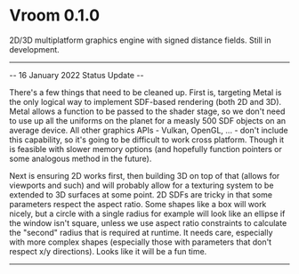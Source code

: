 # Vroom 0.1.0

2D/3D multiplatform graphics engine with signed distance fields. Still in development.
_________

-- 16 January 2022 Status Update --

There's a few things that need to be cleaned up. First is, targeting Metal is the only logical way to implement SDF-based rendering (both 2D and 3D). Metal allows a function to be passed to the shader stage, so we don't need to use up all the uniforms on the planet for a measly 500 SDF objects on an average device. All other graphics APIs - Vulkan, OpenGL, ... - don't include this capability, so it's going to be difficult to work cross platform. Though it is feasible with slower memory options (and hopefully function pointers or some analogous method in the future).

Next is ensuring 2D works first, then building 3D on top of that (allows for viewports and such) and will probably allow for a texturing system to be extended to 3D surfaces at some point. 2D SDFs are tricky in that some parameters respect the aspect ratio. Some shapes like a box will work nicely, but a circle with a single radius for example will look like an ellipse if the window isn't square, unless we use aspect ratio constraints to calculate the "second" radius that is required at runtime. It needs care, especially with more complex shapes (especially those with parameters that don't respect x/y directions). Looks like it will be a fun time.
________
